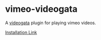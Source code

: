 # vimeo-videogata

A [videogata](https://github.com/InfoGata/videogata) plugin for playing vimeo videos.

[Installation Link](https://cdn.jsdelivr.net/gh/InfoGata/vimeo-videogata@latest/manifest.json)
